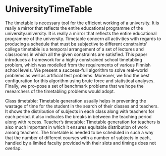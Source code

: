 # UniversityTimeTable
The timetable is necessary tool for the efficient working of a university. It is really a mirror that reflects the entire educational programme of the university.university. It is really a mirror that reflects the entire educational programme of the university. Timetable concern all activities with regards to producing a schedule that must be subjective to different constraints’ college timetable is a temporal arrangement of a set of lectures and classrooms in which all the given constraints are satisfied. This paper introduces a framework for a highly constrained school timetabling problem, which was modelled from the requirements of various Finnish school levels. We present a success-full algorithm to solve real-world problems as well as artificial test problems. Moreover, we find the best configuration for this algorithm using brute force and statistical analyses. Finally, we pro-pose a set of benchmark problems that we hope the researchers of the timetabling problems would adopt.




Class timetable: Timetable generation usually helps in preventing the wastage of time for the student in the search of their classes and teachers. It shows the distribution of subjects in each class along with teachers for each period. it also indicates the breaks in between the teaching period along with recess.
Teacher’s timetable: Timetable generation for teachers is also much important in which it ensures equitable distribution of work among teachers.
The timetable is needed to be scheduled in such a way that the number of different courses with a number of subjects in each, handled by a limited faculty provided with their slots and timings does not overlap.
